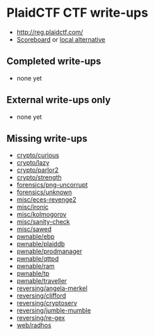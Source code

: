 # PlaidCTF CTF write-ups

* <http://reg.plaidctf.com/>
* [Scoreboard](http://reg.plaidctf.com/scoreboard) or [local alternative](TODOLOCAL)

## Completed write-ups

* none yet

## External write-ups only

* none yet

## Missing write-ups

* [crypto/curious](crypto/curious)
* [crypto/lazy](crypto/lazy)
* [crypto/parlor2](crypto/parlor2)
* [crypto/strength](crypto/strength)
* [forensics/png-uncorrupt](forensics/png-uncorrupt)
* [forensics/unknown](forensics/unknown)
* [misc/eces-revenge2](misc/eces-revenge2)
* [misc/ironic](misc/ironic)
* [misc/kolmogorov](misc/kolmogorov)
* [misc/sanity-check](misc/sanity-check)
* [misc/sawed](misc/sawed)
* [pwnable/ebp](pwnable/ebp)
* [pwnable/plaiddb](pwnable/plaiddb)
* [pwnable/prodmanager](pwnable/prodmanager)
* [pwnable/qttpd](pwnable/qttpd)
* [pwnable/ram](pwnable/ram)
* [pwnable/tp](pwnable/tp)
* [pwnable/traveller](pwnable/traveller)
* [reversing/angela-merkel](reversing/angela-merkel)
* [reversing/clifford](reversing/clifford)
* [reversing/cryptoserv](reversing/cryptoserv)
* [reversing/jumble-mumble](reversing/jumble-mumble)
* [reversing/re-gex](reversing/re-gex)
* [web/radhos](web/radhos)